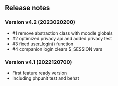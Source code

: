 ## Release notes

### Version v4.2 (2023020200)
* #1 remove abstraction class with moodle globals
* #2 optimized privacy api and added privacy test
* #3 fixed user_login() function
* #4 companion login clears $_SESSION vars

### Version v4.1 (2022120700)
* First feature ready version
* Including phpunit test and behat
